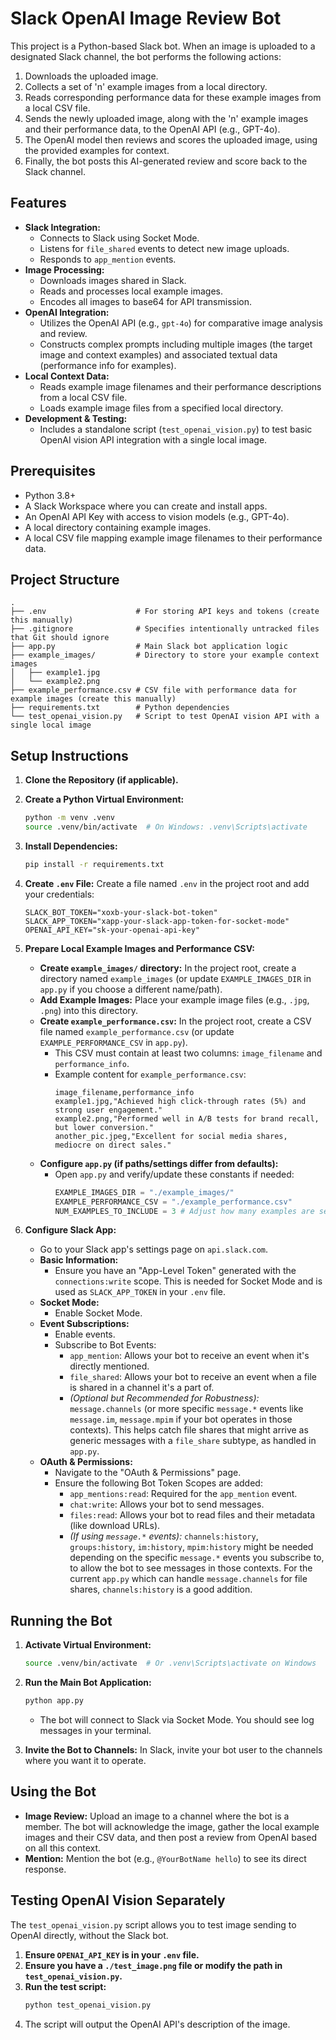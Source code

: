 # Slack OpenAI Image Review Bot

This project is a Python-based Slack bot. When an image is uploaded to a designated Slack channel, the bot performs the following actions:
1.  Downloads the uploaded image.
2.  Collects a set of 'n' example images from a local directory.
3.  Reads corresponding performance data for these example images from a local CSV file.
4.  Sends the newly uploaded image, along with the 'n' example images and their performance data, to the OpenAI API (e.g., GPT-4o).
5.  The OpenAI model then reviews and scores the uploaded image, using the provided examples for context.
6.  Finally, the bot posts this AI-generated review and score back to the Slack channel.

## Features

*   **Slack Integration:**
    *   Connects to Slack using Socket Mode.
    *   Listens for `file_shared` events to detect new image uploads.
    *   Responds to `app_mention` events.
*   **Image Processing:**
    *   Downloads images shared in Slack.
    *   Reads and processes local example images.
    *   Encodes all images to base64 for API transmission.
*   **OpenAI Integration:**
    *   Utilizes the OpenAI API (e.g., `gpt-4o`) for comparative image analysis and review.
    *   Constructs complex prompts including multiple images (the target image and context examples) and associated textual data (performance info for examples).
*   **Local Context Data:**
    *   Reads example image filenames and their performance descriptions from a local CSV file.
    *   Loads example image files from a specified local directory.
*   **Development & Testing:**
    *   Includes a standalone script (`test_openai_vision.py`) to test basic OpenAI vision API integration with a single local image.

## Prerequisites

*   Python 3.8+
*   A Slack Workspace where you can create and install apps.
*   An OpenAI API Key with access to vision models (e.g., GPT-4o).
*   A local directory containing example images.
*   A local CSV file mapping example image filenames to their performance data.

## Project Structure

```
.
├── .env                    # For storing API keys and tokens (create this manually)
├── .gitignore              # Specifies intentionally untracked files that Git should ignore
├── app.py                  # Main Slack bot application logic
├── example_images/         # Directory to store your example context images
│   ├── example1.jpg
│   └── example2.png
├── example_performance.csv # CSV file with performance data for example images (create this manually)
├── requirements.txt        # Python dependencies
└── test_openai_vision.py   # Script to test OpenAI vision API with a single local image
```

## Setup Instructions

1.  **Clone the Repository (if applicable).**

2.  **Create a Python Virtual Environment:**
    ```bash
    python -m venv .venv
    source .venv/bin/activate  # On Windows: .venv\Scripts\activate
    ```

3.  **Install Dependencies:**
    ```bash
    pip install -r requirements.txt
    ```

4.  **Create `.env` File:**
    Create a file named `.env` in the project root and add your credentials:
    ```env
    SLACK_BOT_TOKEN="xoxb-your-slack-bot-token"
    SLACK_APP_TOKEN="xapp-your-slack-app-token-for-socket-mode"
    OPENAI_API_KEY="sk-your-openai-api-key"
    ```

5.  **Prepare Local Example Images and Performance CSV:**
    *   **Create `example_images/` directory:** In the project root, create a directory named `example_images` (or update `EXAMPLE_IMAGES_DIR` in `app.py` if you choose a different name/path).
    *   **Add Example Images:** Place your example image files (e.g., `.jpg`, `.png`) into this directory.
    *   **Create `example_performance.csv`:** In the project root, create a CSV file named `example_performance.csv` (or update `EXAMPLE_PERFORMANCE_CSV` in `app.py`).
        *   This CSV must contain at least two columns: `image_filename` and `performance_info`.
        *   Example content for `example_performance.csv`:
            ```csv
            image_filename,performance_info
            example1.jpg,"Achieved high click-through rates (5%) and strong user engagement."
            example2.png,"Performed well in A/B tests for brand recall, but lower conversion."
            another_pic.jpeg,"Excellent for social media shares, mediocre on direct sales."
            ```
    *   **Configure `app.py` (if paths/settings differ from defaults):**
        *   Open `app.py` and verify/update these constants if needed:
            ```python
            EXAMPLE_IMAGES_DIR = "./example_images/"
            EXAMPLE_PERFORMANCE_CSV = "./example_performance.csv"
            NUM_EXAMPLES_TO_INCLUDE = 3 # Adjust how many examples are sent
            ```

6.  **Configure Slack App:**
    *   Go to your Slack app's settings page on `api.slack.com`.
    *   **Basic Information:**
        *   Ensure you have an "App-Level Token" generated with the `connections:write` scope. This is needed for Socket Mode and is used as `SLACK_APP_TOKEN` in your `.env` file.
    *   **Socket Mode:**
        *   Enable Socket Mode.
    *   **Event Subscriptions:**
        *   Enable events.
        *   Subscribe to Bot Events:
            *   `app_mention`: Allows your bot to receive an event when it's directly mentioned.
            *   `file_shared`: Allows your bot to receive an event when a file is shared in a channel it's a part of.
            *   *(Optional but Recommended for Robustness):* `message.channels` (or more specific `message.*` events like `message.im`, `message.mpim` if your bot operates in those contexts). This helps catch file shares that might arrive as generic messages with a `file_share` subtype, as handled in `app.py`.
    *   **OAuth & Permissions:**
        *   Navigate to the "OAuth & Permissions" page.
        *   Ensure the following Bot Token Scopes are added:
            *   `app_mentions:read`: Required for the `app_mention` event.
            *   `chat:write`: Allows your bot to send messages.
            *   `files:read`: Allows your bot to read files and their metadata (like download URLs).
            *   *(If using `message.*` events):* `channels:history`, `groups:history`, `im:history`, `mpim:history` might be needed depending on the specific `message.*` events you subscribe to, to allow the bot to see messages in those contexts. For the current `app.py` which can handle `message.channels` for file shares, `channels:history` is a good addition.

## Running the Bot

1.  **Activate Virtual Environment:**
    ```bash
    source .venv/bin/activate  # Or .venv\Scripts\activate on Windows
    ```

2.  **Run the Main Bot Application:**
    ```bash
    python app.py
    ```
    *   The bot will connect to Slack via Socket Mode. You should see log messages in your terminal.

3.  **Invite the Bot to Channels:** In Slack, invite your bot user to the channels where you want it to operate.

## Using the Bot

*   **Image Review:** Upload an image to a channel where the bot is a member. The bot will acknowledge the image, gather the local example images and their CSV data, and then post a review from OpenAI based on all this context.
*   **Mention:** Mention the bot (e.g., `@YourBotName hello`) to see its direct response.

## Testing OpenAI Vision Separately

The `test_openai_vision.py` script allows you to test image sending to OpenAI directly, without the Slack bot.

1.  **Ensure `OPENAI_API_KEY` is in your `.env` file.**
2.  **Ensure you have a `./test_image.png` file or modify the path in `test_openai_vision.py`.**
3.  **Run the test script:**
    ```bash
    python test_openai_vision.py
    ```
4.  The script will output the OpenAI API's description of the image.

